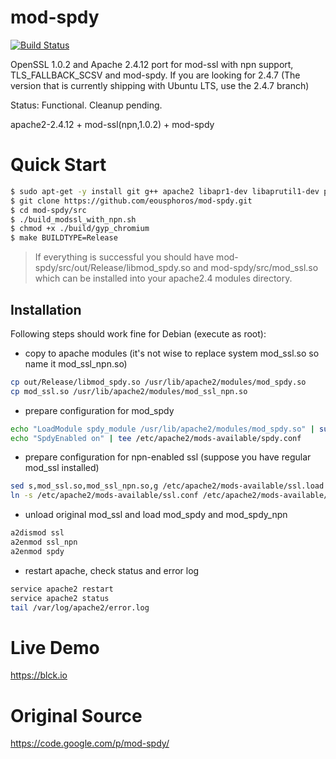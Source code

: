 mod-spdy
========

[![Build Status](https://travis-ci.org/eousphoros/mod-spdy.svg?branch=master)](https://travis-ci.org/eousphoros/mod-spdy)

OpenSSL 1.0.2 and Apache 2.4.12 port for mod-ssl with npn support, TLS_FALLBACK_SCSV and mod-spdy. If you are looking for 2.4.7 (The version that is currently shipping with Ubuntu LTS, use the 2.4.7 branch)

Status: Functional. Cleanup pending.

apache2-2.4.12 + mod-ssl(npn,1.0.2) + mod-spdy


Quick Start
===========
```sh
$ sudo apt-get -y install git g++ apache2 libapr1-dev libaprutil1-dev patch binutils make devscripts libpcre3-dev
$ git clone https://github.com/eousphoros/mod-spdy.git
$ cd mod-spdy/src
$ ./build_modssl_with_npn.sh
$ chmod +x ./build/gyp_chromium
$ make BUILDTYPE=Release
```
> If everything is successful you should have mod-spdy/src/out/Release/libmod_spdy.so and mod-spdy/src/mod_ssl.so which can be installed into your apache2.4 modules directory.

Installation
------------
Following steps should work fine for Debian (execute as root):

- copy to apache modules (it's not wise to replace system mod_ssl.so so name it mod_ssl_npn.so)
```sh
cp out/Release/libmod_spdy.so /usr/lib/apache2/modules/mod_spdy.so
cp mod_ssl.so /usr/lib/apache2/modules/mod_ssl_npn.so
```
- prepare configuration for mod_spdy
```sh
echo "LoadModule spdy_module /usr/lib/apache2/modules/mod_spdy.so" | sudo tee /etc/apache2/mods-available/spdy.load
echo "SpdyEnabled on" | tee /etc/apache2/mods-available/spdy.conf
```
- prepare configuration for npn-enabled ssl (suppose you have regular mod_ssl installed)
```sh
sed s,mod_ssl.so,mod_ssl_npn.so,g /etc/apache2/mods-available/ssl.load > /etc/apache2/mods-available/ssl_npn.load
ln -s /etc/apache2/mods-available/ssl.conf /etc/apache2/mods-available/ssl_npn.conf
```
- unload original mod_ssl and load mod_spdy and mod_spdy_npn
```sh
a2dismod ssl
a2enmod ssl_npn
a2enmod spdy
```
- restart apache, check status and error log
```sh
service apache2 restart
service apache2 status
tail /var/log/apache2/error.log
```

Live Demo
=========

https://blck.io

Original Source
===============

https://code.google.com/p/mod-spdy/
